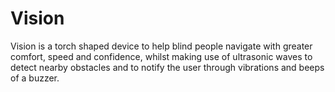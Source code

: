 # Vision
Vision is a torch shaped device to help blind people navigate with greater comfort, speed and confidence, whilst making use of ultrasonic waves to detect nearby obstacles and to notify the user through vibrations and beeps of a buzzer. 
